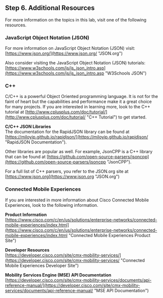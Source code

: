 ## Step 6. Additional Resources ##

For more information on the topics in this lab, visit one of the following resources.

### JavaScript Object Notation (JSON)

For more information on JavaScript Object Notation (JSON) visit: [https://www.json.org/](https://www.json.org/ "JSON.org")  

Also consider visiting the JavaScript Object Notation (JSON) tutorials: [https://www.w3schools.com/js/js_json_intro.asp](https://www.w3schools.com/js/js_json_intro.asp "W3Schools JSON")


### C++ ###

C/C\+\+ is a powerful Object Oriented programming language. It is not for the faint of heart but the capabilities and performance make it a great choice for many projects. If you are interested in learning more, look to the C++ tutorial at [http://www.cplusplus.com/doc/tutorial/](http://www.cplusplus.com/doc/tutorial/ "C\+\+ Tutorial") to get started.

**C/C++ JSON Libraries**<br/>
The documentation for the RapidJSON library can be found at [https://miloyip.github.io/rapidjson/](https://miloyip.github.io/rapidjson/ "RapidJSON Documentation").

Other libraries are popular as well. For example, JsonCPP is a C++ library that can be found at [https://github.com/open-source-parsers/jsoncpp](https://github.com/open-source-parsers/jsoncpp "JsonCPP").

For a full list of C++ parsers, you refer to the JSON.org site at [https://www.json.org](https://www.json.org "JSON.org")


### Connected Mobile Experiences

If you are interested in more information about Cisco Connected Mobile Experiences, look to the following information.

**Product Information**<br/>
[https://www.cisco.com/c/en/us/solutions/enterprise-networks/connected-mobile-experiences/index.html](https://www.cisco.com/c/en/us/solutions/enterprise-networks/connected-mobile-experiences/index.html "Connected Mobile Experiences Product Site")

**Developer Resources**<br/>
[https://developer.cisco.com/site/cmx-mobility-services/](https://developer.cisco.com/site/cmx-mobility-services/ "Connected Mobile Experiences Developer Site")

**Mobility Services Engine (MSE) API Documentation**<br/>
[https://developer.cisco.com/site/cmx-mobility-services/documents/api-reference-manual/](https://developer.cisco.com/site/cmx-mobility-services/documents/api-reference-manual/ "MSE API Documentation")
<br/>
<br/>
